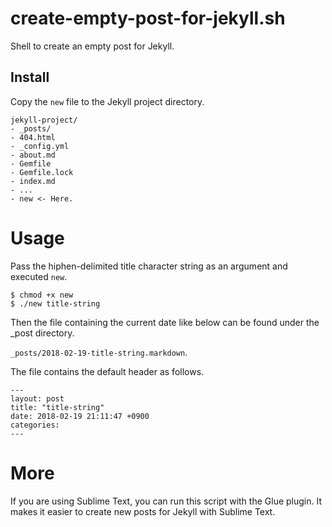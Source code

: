 # create-empty-post-for-jekyll.sh
Shell to create an empty post for Jekyll.

## Install
Copy the `new` file to the Jekyll project directory.

~~~
jekyll-project/
- _posts/
- 404.html
- _config.yml
- about.md
- Gemfile
- Gemfile.lock
- index.md
- ...
- new <- Here.
~~~

# Usage
Pass the hiphen-delimited title character string as an argument and executed `new`.

~~~
$ chmod +x new
$ ./new title-string
~~~

Then the file containing the current date like below can be found under the _post directory.

`_posts/2018-02-19-title-string.markdown`.

The file contains the default header as follows.
~~~
---
layout: post
title: "title-string"
date: 2018-02-19 21:11:47 +0900
categories: 
---
~~~

# More
If you are using Sublime Text, you can run this script with the Glue plugin.
It makes it easier to create new posts for Jekyll with Sublime Text.
